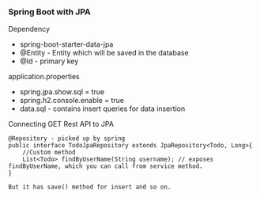 ### Spring Boot with JPA

Dependency

* spring-boot-starter-data-jpa
* @Entity - Entity which will be saved in the database
* @Id - primary key

application.properties

*   spring.jpa.show.sql = true
*   spring.h2.console.enable = true
*   data.sql - contains insert queries for data insertion

Connecting GET Rest API to JPA

```
@Repository - picked up by spring
public interface TodoJpaRepository extends JpaRepository<Todo, Long>{
    //Custom method
    List<Todo> findByUserName(String username); // exposes findByUserName, which you can call from service method.
}

But it has save() method for insert and so on.
```
